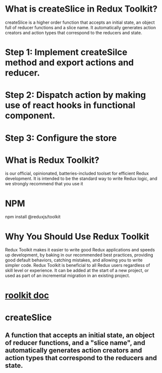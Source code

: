 # What is createSlice in Redux Toolkit?
createSlice is a higher order function that accepts an initial state, an object full of reducer functions and a slice name. It automatically generates action creators and action types that correspond to the reducers and state.

# Step 1: Implement createSilce method and export actions and reducer.
# Step 2: Dispatch action by making use of react hooks in functional component.
# Step 3: Configure the store


# What is Redux Toolkit?
 is our official, opinionated, batteries-included toolset for efficient Redux development. It is intended to be the standard way to write Redux logic, and we strongly recommend that you use it
 # NPM
npm install @reduxjs/toolkit

# Why You Should Use Redux Toolkit
Redux Toolkit makes it easier to write good Redux applications and speeds up development, by baking in our recommended best practices, providing good default behaviors, catching mistakes, and allowing you to write simpler code. Redux Toolkit is beneficial to all Redux users regardless of skill level or experience. It can be added at the start of a new project, or used as part of an incremental migration in an existing project.

# [roolkit doc](https://redux-toolkit.js.org/)

# createSlice
## A function that accepts an initial state, an object of reducer functions, and a "slice name", and automatically generates action creators and action types that correspond to the reducers and state.
